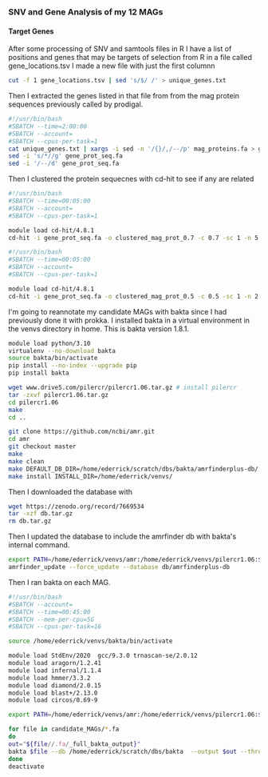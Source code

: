 ### SNV and Gene Analysis of my 12 MAGs

#### Target Genes

After some processing of SNV and samtools files in R I have a list of positions and genes that may be targets of selection from R in a file called gene_locations.tsv 
I made a new file with just the first columnn

```bash
cut -f 1 gene_locations.tsv | sed 's/$/ /' > unique_genes.txt
```

Then I extracted the genes listed in that file from from the mag protein sequences previously called by prodigal. 

```bash
#!/usr/bin/bash
#SBATCH --time=2:00:00
#SBATCH --account=
#SBATCH --cpus-per-task=1
cat unique_genes.txt | xargs -i sed -n '/{}/,/--/p' mag_proteins.fa > gene_prot_seq.fa
sed -i 's/*//g' gene_prot_seq.fa 
sed -i '/--/d' gene_prot_seq.fa 
```
Then I clustered the protein sequecnes with cd-hit to see if any are related

```bash
#!/usr/bin/bash
#SBATCH --time=00:05:00
#SBATCH --account=
#SBATCH --cpus-per-task=1

module load cd-hit/4.8.1
cd-hit -i gene_prot_seq.fa -o clustered_mag_prot_0.7 -c 0.7 -sc 1 -n 5 -d 30
```
```bash
#!/usr/bin/bash
#SBATCH --time=00:05:00
#SBATCH --account=
#SBATCH --cpus-per-task=1

module load cd-hit/4.8.1
cd-hit -i gene_prot_seq.fa -o clustered_mag_prot_0.5 -c 0.5 -sc 1 -n 2 -d 30
```

I'm going to reannotate my candidate MAGs with bakta since I had previously done it with prokka. I installed bakta in a virtual environment in the venvs directory in home. This is bakta version 1.8.1.

```bash
module load python/3.10
virtualenv --no-download bakta
source bakta/bin/activate
pip install --no-index --upgrade pip
pip install bakta

wget www.drive5.com/pilercr/pilercr1.06.tar.gz # install pilercr
tar -zxvf pilercr1.06.tar.gz
cd pilercr1.06
make
cd ..

git clone https://github.com/ncbi/amr.git
cd amr
git checkout master
make
make clean
make DEFAULT_DB_DIR=/home/ederrick/scratch/dbs/bakta/amrfinderplus-db/
make install INSTALL_DIR=/home/ederrick/venvs/
```

Then I downloaded the database with

```bash
wget https://zenodo.org/record/7669534
tar -xzf db.tar.gz
rm db.tar.gz
```

Then I updated the database to include the amrfinder db with bakta's internal command.
```bash
export PATH=/home/ederrick/venvs/amr:/home/ederrick/venvs/pilercr1.06:$PATH
amrfinder_update --force_update --database db/amrfinderplus-db
```

Then I ran bakta on each MAG.
```bash
#!/usr/bin/bash
#SBATCH --account=
#SBATCH --time=00:45:00
#SBATCH --mem-per-cpu=5G
#SBATCH --cpus-per-task=16

source /home/ederrick/venvs/bakta/bin/activate

module load StdEnv/2020  gcc/9.3.0 trnascan-se/2.0.12
module load aragorn/1.2.41
module load infernal/1.1.4
module load hmmer/3.3.2
module load diamond/2.0.15
module load blast+/2.13.0
module load circos/0.69-9

export PATH=/home/ederrick/venvs/amr:/home/ederrick/venvs/pilercr1.06:$PATH

for file in candidate_MAGs/*.fa
do
out="${file//.fa/_full_bakta_output}"
bakta $file --db /home/ederrick/scratch/dbs/bakta  --output $out --threads 16
done
deactivate
```
